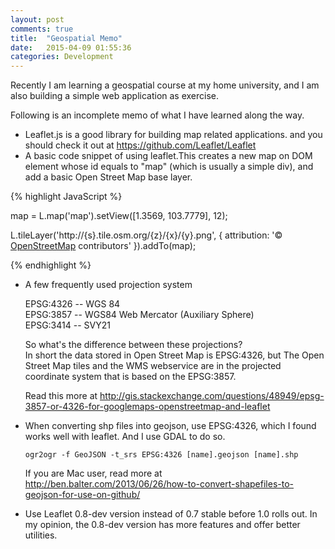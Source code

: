 ```yaml
---
layout: post
comments: true
title:  "Geospatial Memo"
date:   2015-04-09 01:55:36
categories: Development
---
```


Recently I am learning a geospatial course at my home university, and I am also building a simple web application as exercise. 

Following is an incomplete memo of what I have learned along the way.

* Leaflet.js is a good library for building map related applications. and you should check it out at <https://github.com/Leaflet/Leaflet>
* A basic code snippet of using leaflet.This creates a new map on DOM element whose id equals to "map" (which is usually a simple div),		  and add a basic Open Street Map base layer.

{% highlight JavaScript %}

map = L.map('map').setView([1.3569, 103.7779], 12);

L.tileLayer('http://{s}.tile.osm.org/{z}/{x}/{y}.png', {
  attribution: '&copy; <a href="http://osm.org/copyright">OpenStreetMap</a> contributors'
}).addTo(map);

{% endhighlight %}

* A few frequently used projection system 

	
	EPSG:4326 -- WGS 84 <br/>
	EPSG:3857 -- WGS84 Web Mercator (Auxiliary Sphere)<br/>
	EPSG:3414 -- SVY21 <br/>

	So what's the difference between these projections?<br/>
	In short the data stored in Open Street Map is EPSG:4326, but The Open Street Map tiles and the WMS webservice are in the projected coordinate system that is based on the EPSG:3857.

	Read this more at <http://gis.stackexchange.com/questions/48949/epsg-3857-or-4326-for-googlemaps-openstreetmap-and-leaflet>

* When converting shp files into geojson, use EPSG:4326, which I found works well with leaflet. And I use GDAL to do so.
	
	````
	ogr2ogr -f GeoJSON -t_srs EPSG:4326 [name].geojson [name].shp
	````

	If you are Mac user, read more at <http://ben.balter.com/2013/06/26/how-to-convert-shapefiles-to-geojson-for-use-on-github/>

* Use Leaflet 0.8-dev version instead of 0.7 stable before 1.0 rolls out. In my opinion, the 0.8-dev version has more features and offer better utilities. 